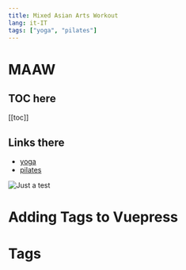 ```yaml
---
title: Mixed Asian Arts Workout
lang: it-IT
tags: ["yoga", "pilates"]
---
```


# MAAW

## TOC here

[[toc]]

## Links there

- [yoga](yoga)
- [pilates](pilates)

![Just a test](/images/test-200x300.jpg)


# Adding Tags to Vuepress

<TagLinks />


# Tags

<TagList />